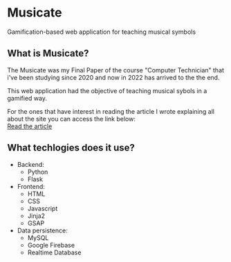 # Musicate 

<p>
Gamification-based web application for teaching musical symbols
</p>

## What is Musicate?

<p>
  The Musicate was my Final Paper of the course "Computer Technician" that i've been studying since 2020
  and now in 2022 has arrived to the the end.
<p>

<p>
  This web application had the objective of teaching musical sybols in a gamified way.
<p>

<p>
  For the ones that have interest in reading the article I wrote explaining all about the site you can access the link below: <br>
  <a href="https://docs.google.com/document/d/1Q2ha1sd4cXSBYLffrx9KtaweauMehTj8YrLdSl-Tm0c/edit?usp=sharing">Read the article</a>
</p>

## What techlogies does it use?

<ul>
  <li>
    Backend:
      <ul>
         <li>Python</li>
         <li>Flask</li>
      </ul>
    </li>
  <li>
    Frontend:
      <ul>
         <li>HTML</li>
         <li>CSS</li>
         <li>Javascript</li>
         <li>Jinja2</li>
         <li>GSAP</li>
      </ul>
    </li>
    <li>
     Data persistence:
      <ul>
         <li>MySQL</li>
         <li>Google Firebase</li>
         <li>Realtime Database</li>
      </ul>
    </li>
</ul>
